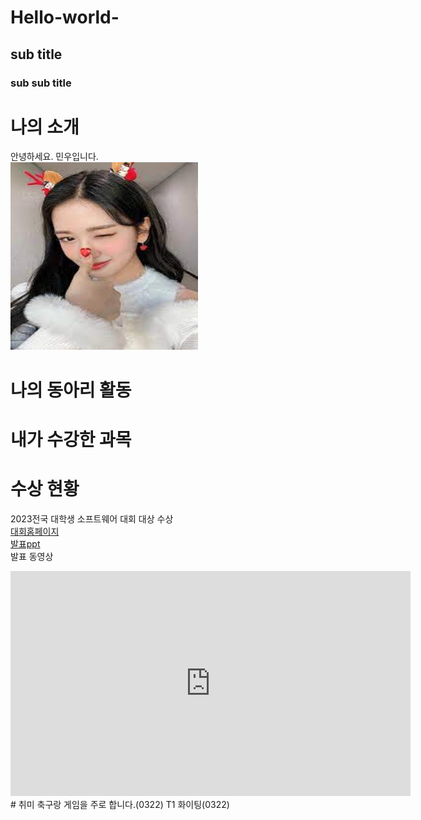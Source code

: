 # Hello-world-
##  sub title
### sub sub title

# 나의 소개
안녕하세요. 민우입니다. <br>
<img src="2.jpg" width="300" height="300"/> <br>
# 나의 동아리 활동

# 내가 수강한 과목

# 수상 현황
2023전국 대학생 소프트웨어 대회 대상 수상<br>
[대회홈페이지](https://www.naver.com) <br>
[발표ppt](/presentation.pptx) <br>
발표 동영상 <br>
<iframe width="640" height="360" src="https://www.youtube.com/embed/tHqDf_o2xvw" title="[22/23 UCL] 맨시티 vs 라이프치히 홀란드 주요장면" frameborder="0" allow="accelerometer; autoplay; clipboard-write; encrypted-media; gyroscope; picture-in-picture; web-share" allowfullscreen></iframe>
# 취미
축구랑 게임을 주로 합니다.(0322)
T1 화이팅(0322)